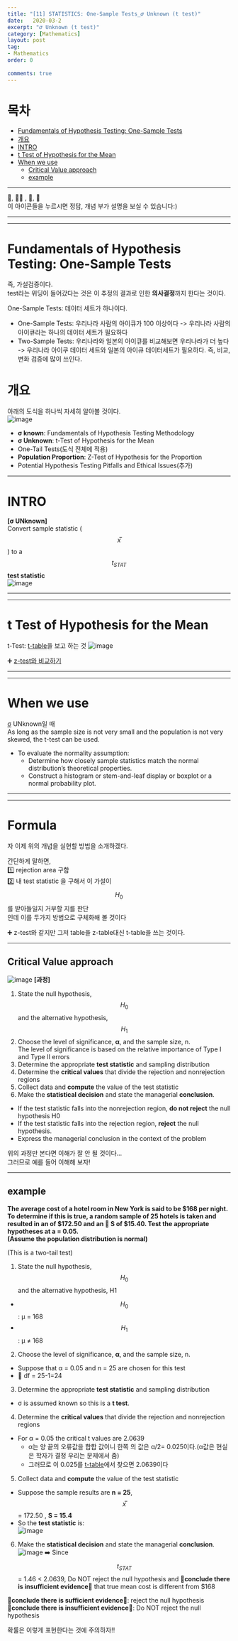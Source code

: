 ```yaml
---
title: "[11] STATISTICS: One-Sample Tests_𝜎 Unknown (t test)"
date:   2020-03-2
excerpt: "𝜎 Unknown (t test)"
category: [Mathematics]
layout: post
tag:
- Mathematics
order: 0 
 
comments: true
---
```


# 목차
- [Fundamentals of Hypothesis Testing: One-Sample Tests](#fundamentals-of-hypothesis-testing--one-sample-tests)
- [개요](#개요)
- [INTRO](#intro)
- [t Test of Hypothesis for the Mean](#t-test-of-hypothesis-for-the-mean)
- [When we use](#when-we-use)
  * [Critical Value approach](#critical-value-approach)
  * [example](#example)










---


 
👀, 🤷‍♀️ , 📜, 📝    
이 아이콘들을 누르시면 정답, 개념 부가 설명을 보실 수 있습니다:)



---
----


# Fundamentals of Hypothesis Testing: One-Sample Tests
즉, 가설검증이다.     
test라는 위딩이 들어갔다는 것은 이 추정의 결과로 인한 **의사결정**까지 한다는 것이다.     

One-Sample Tests: 데이터 세트가 하나이다.      
* One-Sample Tests: 우리나라 사람의 아이큐가 100 이상이다 -> 우리나라 사람의 아이큐라는 하나의 데이터 세트가 필요하다     
* Two-Sample Tests: 우리나라와 일본의 아이큐를 비교해보면 우리나라가 더 높다 -> 우리나라 아이쿠 데이터 세트와 일본의 아이큐 데이터세트가 필요하다. 즉, 비교, 변화 검증에 많이 쓰인다.             


# 개요
아래의 도식을 하나씩 자세히 알아볼 것이다.    
![image](https://user-images.githubusercontent.com/76824611/139967586-711a758e-4e95-4c37-8e9a-32d3ae13b142.png)
* **σ known**: Fundamentals of Hypothesis Testing Methodology           
* **σ Unknown**: t-Test of Hypothesis for the Mean      
* One-Tail Tests(도식 전체에 적용)     
* **Population Proportion**: Z-Test of Hypothesis for the Proportion     
* Potential Hypothesis Testing Pitfalls and Ethical Issues(추가)   


-------

# INTRO
**[σ UNknown]**     
Convert sample statistic ($$x ̅ $$) to a $$t_{STAT}$$ **test statistic**   
![image](https://user-images.githubusercontent.com/76824611/144471294-cbbd28ec-6433-4f38-9faf-8a91dad3a60c.png)




------
-----

# t Test of Hypothesis for the Mean    
t-Test: [t-table](https://www.sjsu.edu/faculty/gerstman/StatPrimer/t-table.pdf)을 보고 하는 것
![image](https://user-images.githubusercontent.com/76824611/144478223-b2ddaa80-e2bd-44c5-bd3d-5aab038b1068.png)

➕ [z-test와 비교하기](https://yerimoh.github.io/MATH10/#z-test-of-hypothesis-for-the-mean)


----
----


# When we use
[σ](https://yerimoh.github.io/MATH7/#the-normal-distribution) UNknown일 때     
As long as the sample size is not very small and the population is not very skewed, the t-test can be used.
* To evaluate the normality assumption:
  * Determine how closely sample statistics match the normal distribution’s theoretical properties.
  * Construct a histogram or stem-and-leaf display or boxplot or a normal probability plot.



----
----

# Formula
자 이제 위의 개념을 실현할 방법을 소개하겠다.      

간단하게 말하면,   
1️⃣ rejection area 구함    
2️⃣ 내 test statistic 을 구해서 이 가설이 $$H_0$$를 받아들일지 거부할 지를 판단     
인데 이를 두가지 방법으로 구체화해 볼 것이다  

➕ z-test와 같지만 그저 table을 z-table대신 t-table을 쓰는 것이다.  

----


## Critical Value approach    
![image](https://user-images.githubusercontent.com/76824611/140003700-cf46d3d1-5215-465e-a202-eb3f65f5ae1e.png)
**[과정]**        
1) State the null hypothesis, $$H_0$$ and the alternative hypothesis, $$H_1$$          
2) Choose the level of significance, **α**, and the sample size, n.     
The level of significance is based on the relative importance of Type I and Type II errors    
3) Determine the appropriate **test statistic** and sampling distribution        
4) Determine the **critical values** that divide the rejection and nonrejection regions    
5) Collect data and **compute** the value of the test statistic           
6) Make the **statistical decision** and state the managerial **conclusion**.         
* If the test statistic falls into the nonrejection region, **do not reject** the null hypothesis H0    
* If the test statistic falls into the rejection region, **reject** the null hypothesis.       
* Express the managerial conclusion in the context of the problem    

위의 과정만 본다면 이해가 잘 안 될 것이다...    
그러므로 예를 들어 이해해 보자!    



-----


## example

**The average cost of a hotel room in New York is said to be $168 per night. To determine if this is true, a random sample of 25 hotels is taken and resulted in an of $172.50 and an 📌 S of $15.40. Test the appropriate hypotheses at a = 0.05.**     
**(Assume the population distribution is normal)**        


(This is a two-tail test)  

1) State the null hypothesis, $$H_0$$ and the alternative hypothesis, H1 
* $$H_0$$: μ = 168     
* $$H_1$$: μ ≠ 168        

2) Choose the level of significance, **α**, and the sample size, n.     
* Suppose that α = 0.05 and n = 25 are chosen for this test    
* 📌 df = 25-1=24     

3) Determine the appropriate **test statistic** and sampling distribution      
* σ is assumed known so this is a **t test**.      

4) Determine the **critical values** that divide the rejection and nonrejection regions         
* For α = 0.05 the critical t values are 2.0639      
  * α는 양 끝의 오류값을 합합 값이니 한쪽 의 값은 α/2= 0.025이다.(α값은 현실은 학자가 결정 우리는 문제에서 줌)     
  * 그러므로 이 0.025를 [t-table](https://www.sjsu.edu/faculty/gerstman/StatPrimer/t-table.pdf)에서 찾으면 2.0639이다    


5) Collect data and **compute** the value of the test statistic     
* Suppose the sample results are  **n = 25**, $$x ̅ $$ = 172.50 , **S = 15.4**              
* So the **test statistic** is:   
![image](https://user-images.githubusercontent.com/76824611/144474456-96879c50-2f0f-4f7e-86a3-9e26f54977a9.png)


6) Make the **statistical decision** and state the managerial **conclusion**.     
![image](https://user-images.githubusercontent.com/76824611/144477876-f71a492b-cb03-4199-a3cb-9f8e78b2fabc.png) 
➡️ Since $$t_{STAT}$$ = 1.46 < 2.0639, Do NOT reject the null hypothesis and 📌**conclude there is insufficient evidence**📌 that true mean cost is different from $168     
    

📌**conclude there is sufficient evidence**📌: reject the null hypothesis        
📌**conclude there is insufficient evidence**📌: Do NOT reject the null hypothesis      

확률은 이렇게 표현한다는 것에 주의하자!! 









